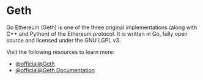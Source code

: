 # Geth

Go Ethereum (Geth) is one of the three original implementations (along with C++ and Python) of the Ethereum protocol. It is written in Go, fully open source and licensed under the GNU LGPL v3.

Visit the following resources to learn more:

- [@official@Geth](https://geth.ethereum.org/)
- [@official@Geth Documentation](https://geth.ethereum.org/docs/)